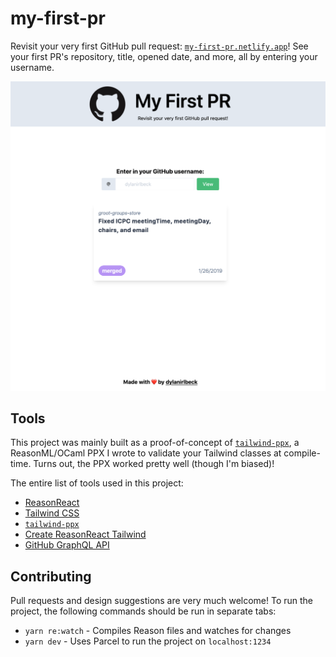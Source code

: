 # my-first-pr

Revisit your very first GitHub pull request:
[`my-first-pr.netlify.app`](https://my-first-pr.netlify.app)! See your first
PR's repository, title, opened date, and more, all by entering your username.

<img src="assets/my_first_pr.png" />

## Tools

This project was mainly built as a proof-of-concept of
[`tailwind-ppx`](https://github.com/dylanirlbeck/tailwind-ppx), a ReasonML/OCaml
PPX I wrote to validate your Tailwind classes at compile-time. Turns out, the
PPX worked pretty well (though I'm biased)!

The entire list of tools used in this project:

- [ReasonReact](https://reasonml.github.io/reason-react/)
- [Tailwind CSS](https://tailwindcss.com)
- [`tailwind-ppx`](https://github.com/dylanirlbeck/tailwind-ppx)
- [Create ReasonReact Tailwind](https://github.com/bodhish/create-reason-react-tailwind)
- [GitHub GraphQL API](https://developer.github.com/v4/)

## Contributing

Pull requests and design suggestions are very much welcome! To run the project,
the following commands should be run in separate tabs:

- `yarn re:watch` - Compiles Reason files and watches for changes
- `yarn dev` - Uses Parcel to run the project on `localhost:1234`
